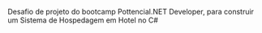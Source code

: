 Desafio de projeto do bootcamp Pottencial.NET Developer, para construir um Sistema de Hospedagem em Hotel no C#
